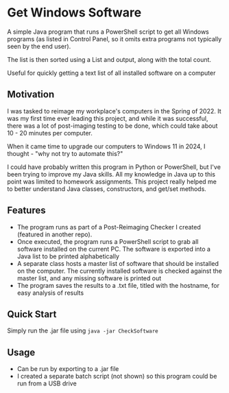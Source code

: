 # Get Windows Software

A simple Java program that runs a PowerShell script to get all Windows programs (as listed in Control Panel, so it omits extra programs not typically seen by the end user).

The list is then sorted using a List and output, along with the total count.

Useful for quickly getting a text list of all installed software on a computer

## Motivation

I was tasked to reimage my workplace's computers in the Spring of 2022. It was my first time ever leading this project, and while it was successful, there was a lot of post-imaging testing to be done, which could take about 10 - 20 minutes per computer. 

When it came time to upgrade our computers to Windows 11 in 2024, I thought - "why not try to automate this?"

I could have probably written this program in Python or PowerShell, but I've been trying to improve my Java skills. All my knowledge in Java up to this point was limited to homework assignments. This project really helped me to better understand Java classes, constructors, and get/set methods.

## Features

- The program runs as part of a Post-Reimaging Checker I created (featured in another repo).
- Once executed, the program runs a PowerShell script to grab all software installed on the current PC. The software is exported into a Java list to be printed alphabetically
- A separate class hosts a master list of software that should be installed on the computer. The currently installed software is checked against the master list, and any missing software is printed out
- The program saves the results to a .txt file, titled with the hostname, for easy analysis of results

## Quick Start

Simply run the .jar file using ```java -jar CheckSoftware```

## Usage

- Can be run by exporting to a .jar file
- I created a separate batch script (not shown) so this program could be run from a USB drive
